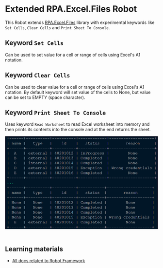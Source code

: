 # Extended RPA.Excel.Files Robot

This Robot extends [RPA.Excel.Files](https://robocorp.com/docs/libraries/rpa-framework/rpa-excel-files) library with experimental
keywords like `Set Cells`, `Clear Cells` and `Print Sheet To Console`.

## Keyword `Set Cells`

Can be used to set value for a cell or range of cells using Excel's A1 notation.

## Keyword `Clear Cells`

Can be used to clear value for a cell or range of cells using Excel's A1 notation. By default keyword will set value of the cells to None, but
value can be set to EMPTY (space character).

## Keyword `Print Sheet To Console`

Uses keyword `Read Worksheet` to read Excel worksheet into memory and then prints its contents into the console and at the end returns the sheet.

<img src="images/example_console_output.png" style="margin-bottom:20px; width: 600px;">

## Learning materials

- [All docs related to Robot Framework](https://robocorp.com/docs/languages-and-frameworks/robot-framework)
